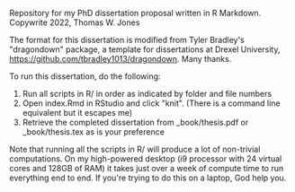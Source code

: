Repository for my PhD dissertation proposal written in R Markdown. Copywrite 2022, Thomas W. Jones

The format for this dissertation is modified from Tyler Bradley's "dragondown" package, a template for dissertations at Drexel University, https://github.com/tbradley1013/dragondown. Many thanks.

To run this dissertation, do the following:

1. Run all scripts in R/ in order as indicated by folder and file numbers
2. Open index.Rmd in RStudio and click "knit". (There is a command line equivalent but it escapes me)
3. Retrieve the completed dissertation from _book/thesis.pdf or _book/thesis.tex as is your preference

Note that running all the scripts in R/ will produce a lot of non-trivial computations. On my high-powered desktop (i9 processor with 24 virtual cores and 128GB of RAM) it takes just over a week of compute time to run everything end to end. If you're trying to do this on a laptop, God help you.
